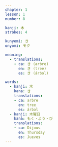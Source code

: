 ```yaml
---
chapter: 1
lesson: 1
number: 8

kanji: 木
strokes: 4

kunyomi: き
onyomi: モク

meaning:
  - translations:
    - ca: き (arbre)
      en: き (tree)
      es: き (árbol)

words:
  - kanji: 木
    kana: き
    translations:
    - ca: arbre
      en: tree
      es: árbol
  - kanji: 木曜日
    kana: もく・よう・び
    translations:
    - ca: Dijous
      en: Thursday
      es: Jueves
---
```

